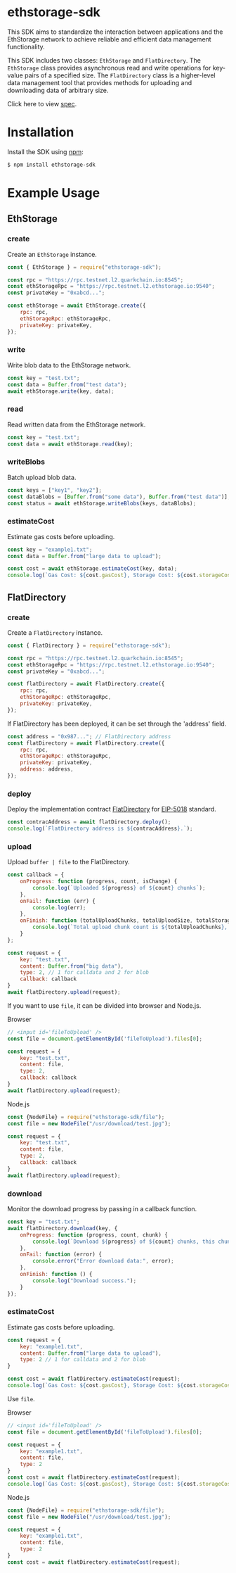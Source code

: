 # ethstorage-sdk

This SDK aims to standardize the interaction between applications and the EthStorage network to achieve reliable and
efficient data management functionality.

This SDK includes two classes: `EthStorage` and `FlatDirectory`.
The `EthStorage` class provides asynchronous read and write operations for key-value pairs of a specified size.
The `FlatDirectory` class is a higher-level data management tool that provides methods for uploading and downloading
data of arbitrary size.

Click here to view [spec](https://github.com/ethstorage/ethstorage-sdk/sepc.md).

# Installation

Install the SDK using [npm](https://www.npmjs.com/package/ethstorage-sdk):

```bash
$ npm install ethstorage-sdk
```

# Example Usage

## EthStorage

### create

Create an `EthStorage` instance.

```js
const { EthStorage } = require("ethstorage-sdk");

const rpc = "https://rpc.testnet.l2.quarkchain.io:8545";
const ethStorageRpc = "https://rpc.testnet.l2.ethstorage.io:9540";
const privateKey = "0xabcd...";

const ethStorage = await EthStorage.create({
    rpc: rpc,
    ethStorageRpc: ethStorageRpc,
    privateKey: privateKey,
});
```

### write

Write blob data to the EthStorage network.

```js
const key = "test.txt";
const data = Buffer.from("test data");
await ethStorage.write(key, data);
```

### read

Read written data from the EthStorage network.

```js
const key = "test.txt";
const data = await ethStorage.read(key);
```

### writeBlobs

Batch upload blob data.

```js
const keys = ["key1", "key2"];
const dataBlobs = [Buffer.from("some data"), Buffer.from("test data")];
const status = await ethStorage.writeBlobs(keys, dataBlobs);
```

### estimateCost

Estimate gas costs before uploading.

```js
const key = "example1.txt";
const data = Buffer.from("large data to upload");

const cost = await ethStorage.estimateCost(key, data);
console.log(`Gas Cost: ${cost.gasCost}, Storage Cost: ${cost.storageCost}`);
```


## FlatDirectory

### create

Create a `FlatDirectory` instance.

```js
const { FlatDirectory } = require("ethstorage-sdk");

const rpc = "https://rpc.testnet.l2.quarkchain.io:8545";
const ethStorageRpc = "https://rpc.testnet.l2.ethstorage.io:9540";
const privateKey = "0xabcd...";

const flatDirectory = await FlatDirectory.create({
    rpc: rpc,
    ethStorageRpc: ethStorageRpc,
    privateKey: privateKey,
});
```

If FlatDirectory has been deployed, it can be set through the 'address' field.

```js
const address = "0x987..."; // FlatDirectory address
const flatDirectory = await FlatDirectory.create({
    rpc: rpc,
    ethStorageRpc: ethStorageRpc,
    privateKey: privateKey,
    address: address,
});
```

### deploy

Deploy the implementation
contract [FlatDirectory](https://github.com/ethstorage/evm-large-storage/blob/master/contracts/examples/FlatDirectory.sol)
for [EIP-5018](https://eips.ethereum.org/EIPS/eip-5018) standard.

```js
const contracAddress = await flatDirectory.deploy();
console.log(`FlatDirectory address is ${contracAddress}.`);
```

### upload

Upload `buffer | file` to the FlatDirectory.

```js
const callback = {
    onProgress: function (progress, count, isChange) {
        console.log(`Uploaded ${progress} of ${count} chunks`);
    },
    onFail: function (err) {
        console.log(err);
    },
    onFinish: function (totalUploadChunks, totalUploadSize, totalStorageCost) {
        console.log(`Total upload chunk count is ${totalUploadChunks}, size is ${totalUploadSize}, storage cost is ${totalStorageCost}`);
    }
};

const request = {
    key: "test.txt",
    content: Buffer.from("big data"),
    type: 2, // 1 for calldata and 2 for blob
    callback: callback
}
await flatDirectory.upload(request);
```

If you want to use `file`, it can be divided into browser and Node.js.

Browser
```javascript
// <input id='fileToUpload' />
const file = document.getElementById('fileToUpload').files[0];

const request = {
    key: "test.txt",
    content: file,
    type: 2,
    callback: callback
}
await flatDirectory.upload(request);
```

Node.js
```javascript
const {NodeFile} = require("ethstorage-sdk/file");
const file = new NodeFile("/usr/download/test.jpg");

const request = {
    key: "test.txt",
    content: file,
    type: 2,
    callback: callback
}
await flatDirectory.upload(request);
```

### download

Monitor the download progress by passing in a callback function.

```js
const key = "test.txt";
await flatDirectory.download(key, {
    onProgress: function (progress, count, chunk) {
        console.log(`Download ${progress} of ${count} chunks, this chunk is ${chunk.toString()}`);
    },
    onFail: function (error) {
        console.error("Error download data:", error);
    },
    onFinish: function () {
        console.log("Download success.");
    }
});
```

### estimateCost

Estimate gas costs before uploading.

```js
const request = {
    key: "example1.txt",
    content: Buffer.from("large data to upload"),
    type: 2 // 1 for calldata and 2 for blob
}

const cost = await flatDirectory.estimateCost(request);
console.log(`Gas Cost: ${cost.gasCost}, Storage Cost: ${cost.storageCost}`);
```

Use `file`.

Browser
```javascript
// <input id='fileToUpload' />
const file = document.getElementById('fileToUpload').files[0];

const request = {
    key: "example1.txt",
    content: file,
    type: 2
}
const cost = await flatDirectory.estimateCost(request);
console.log(`Gas Cost: ${cost.gasCost}, Storage Cost: ${cost.storageCost}`);
```

Node.js
```javascript
const {NodeFile} = require("ethstorage-sdk/file");
const file = new NodeFile("/usr/download/test.jpg");

const request = {
    key: "example1.txt",
    content: file,
    type: 2
}
const cost = await flatDirectory.estimateCost(request);
```
